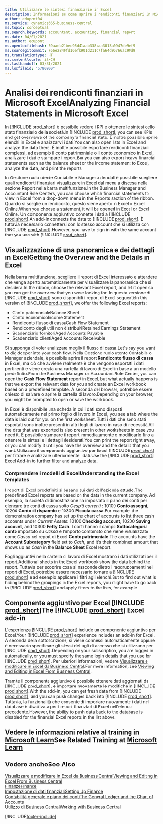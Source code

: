 ```yaml
---
title: Utilizzare le sintesi finanziarie in Excel
description: Informazioni su come aprire i rendiconti finanziari in Microsoft Excel da Business Central per una migliore analisi.
author: edupont04
ms.service: dynamics365-business-central
ms.topic: conceptual
ms.search.keywords: accountant, accounting, financial report
ms.date: 04/01/2021
ms.author: edupont
ms.openlocfilehash: 69aaeb21bec95d41aab338caa3013a0947de9ef9
ms.sourcegitcommit: 766e2840fd16efb901d211d7fa64d96766ac99d9
ms.translationtype: HT
ms.contentlocale: it-CH
ms.lasthandoff: 03/31/2021
ms.locfileid: "5780900"
---
```

# <a name="analyzing-financial-statements-in-microsoft-excel"></a><span data-ttu-id="d3353-103">Analisi dei rendiconti finanziari in Microsoft Excel</span><span class="sxs-lookup"><span data-stu-id="d3353-103">Analyzing Financial Statements in Microsoft Excel</span></span>

<span data-ttu-id="d3353-104">In [!INCLUDE [prod_short](includes/prod_short.md)] è possibile vedere i KPI e ottenere le sintesi dello stato finanziario della società.</span><span class="sxs-lookup"><span data-stu-id="d3353-104">In [!INCLUDE [prod_short](includes/prod_short.md)], you can see KPIs and get overviews of the company's financial state.</span></span> <span data-ttu-id="d3353-105">È inoltre possibile aprire elenchi in Excel e analizzarvi i dati.</span><span class="sxs-lookup"><span data-stu-id="d3353-105">You can also open lists in Excel and analyze the data there.</span></span> <span data-ttu-id="d3353-106">È inoltre possibile esportare rendiconti finanziari complessi, ad esempio il conto patrimoniale o il conto economico in Excel, analizzare i dati e stampare i report.</span><span class="sxs-lookup"><span data-stu-id="d3353-106">But you can also export heavy financial statements such as the balance sheet or the income statement to Excel, analyze the data, and print the reports.</span></span>  

<span data-ttu-id="d3353-107">In Gestione ruolo utente Contabile e Manager aziendali è possibile scegliere quali rendiconti finanziari visualizzare in Excel dal menu a discesa nella sezione Report nella barra multifunzione.</span><span class="sxs-lookup"><span data-stu-id="d3353-107">In the Business Manager and Accountant Role Centers, you can choose which financial statements to view in Excel from a drop-down menu in the Reports section of the ribbon.</span></span> <span data-ttu-id="d3353-108">Quando si sceglie un rendiconto, questo viene aperto in Excel o Excel Online.</span><span class="sxs-lookup"><span data-stu-id="d3353-108">When you choose a statement, it will be opened in Excel or Excel Online.</span></span> <span data-ttu-id="d3353-109">Un componente aggiuntivo connette i dati a [!INCLUDE [prod_short](includes/prod_short.md)].</span><span class="sxs-lookup"><span data-stu-id="d3353-109">An add-in connects the data to [!INCLUDE [prod_short](includes/prod_short.md)].</span></span> <span data-ttu-id="d3353-110">È tuttavia necessario connettersi con lo stesso account che si utilizza con [!INCLUDE [prod_short](includes/prod_short.md)].</span><span class="sxs-lookup"><span data-stu-id="d3353-110">However, you have to sign in with the same account that you use with [!INCLUDE [prod_short](includes/prod_short.md)].</span></span>  

## <a name="getting-the-overview-and-the-details-in-excel"></a><span data-ttu-id="d3353-111">Visualizzazione di una panoramica e dei dettagli in Excel</span><span class="sxs-lookup"><span data-stu-id="d3353-111">Getting the Overview and the Details in Excel</span></span>

<span data-ttu-id="d3353-112">Nella barra multifunzione, scegliere il report di Excel interessato e attendere che venga aperto automaticamente per visualizzare la panoramica che si desidera.</span><span class="sxs-lookup"><span data-stu-id="d3353-112">In the ribbon, choose the relevant Excel report, and let it open so you can get the overview that you were looking for.</span></span> <span data-ttu-id="d3353-113">In questa versione di [!INCLUDE [prod_short](includes/prod_short.md)] sono disponibili i report di Excel seguenti:</span><span class="sxs-lookup"><span data-stu-id="d3353-113">In this version of [!INCLUDE [prod_short](includes/prod_short.md)], we offer the following Excel reports:</span></span>

- <span data-ttu-id="d3353-114">Conto patrimoniale</span><span class="sxs-lookup"><span data-stu-id="d3353-114">Balance Sheet</span></span>  
- <span data-ttu-id="d3353-115">Conto economico</span><span class="sxs-lookup"><span data-stu-id="d3353-115">Income Statement</span></span>  
- <span data-ttu-id="d3353-116">Rendiconto flusso di cassa</span><span class="sxs-lookup"><span data-stu-id="d3353-116">Cash Flow Statement</span></span>  
- <span data-ttu-id="d3353-117">Rendiconto degli utili non distribuiti</span><span class="sxs-lookup"><span data-stu-id="d3353-117">Retained Earnings Statement</span></span>  
- <span data-ttu-id="d3353-118">Scadenziario fornitori</span><span class="sxs-lookup"><span data-stu-id="d3353-118">Aged Accounts Payable</span></span>  
- <span data-ttu-id="d3353-119">Scadenziario clienti</span><span class="sxs-lookup"><span data-stu-id="d3353-119">Aged Accounts Receivable</span></span>  

<span data-ttu-id="d3353-120">Si supponga di voler analizzare meglio il flusso di cassa.</span><span class="sxs-lookup"><span data-stu-id="d3353-120">Let's say you want to dig deeper into your cash flow.</span></span> <span data-ttu-id="d3353-121">Nella Gestione ruolo utente Contabile o Manager aziendale, è possibile aprire il report **Rendiconto flusso di cassa** in Excel, ma ciò che avviene realmente è che vengono esportati i dati pertinenti e viene creata una cartella di lavoro di Excel in base a un modello predefinito.</span><span class="sxs-lookup"><span data-stu-id="d3353-121">From the Business Manager or Accountant Role Center, you can open the **Cash Flow Statement** report in Excel, but what actually happens is that we export the relevant data for you and create an Excel workbook based on a predefined template.</span></span> <span data-ttu-id="d3353-122">A seconda del browser, potrebbe essere chiesto di salvare o aprire la cartella di lavoro.</span><span class="sxs-lookup"><span data-stu-id="d3353-122">Depending on your browser, you might be prompted to open or save the workbook.</span></span>  

<span data-ttu-id="d3353-123">In Excel è disponibile una scheda in cui i dati sono disposti automaticamente nel primo foglio di lavoro.</span><span class="sxs-lookup"><span data-stu-id="d3353-123">In Excel, you see a tab where the data is laid out for you on the first worksheet.</span></span> <span data-ttu-id="d3353-124">Tutti i dati che sono stati esportati sono inoltre presenti in altri fogli di lavoro in caso di necessità.</span><span class="sxs-lookup"><span data-stu-id="d3353-124">All the data that was exported is also present in other worksheets in case you need it.</span></span> <span data-ttu-id="d3353-125">È possibile stampare il report immediatamente o modificarlo fino a ottenere la sintesi e i dettagli desiderati.</span><span class="sxs-lookup"><span data-stu-id="d3353-125">You can print the report right away, or you can modify it until you have the overview and the details that you want.</span></span> <span data-ttu-id="d3353-126">Utilizzare il componente aggiuntivo per Excel [!INCLUDE [prod_short](includes/prod_short.md)] per filtrare e analizzare ulteriormente i dati.</span><span class="sxs-lookup"><span data-stu-id="d3353-126">Use the [!INCLUDE [prod_short](includes/prod_short.md)] Excel Add-in to further filter and analyze data.</span></span>  

### <a name="understanding-the-excel-templates"></a><span data-ttu-id="d3353-127">Comprendere i modelli di Excel</span><span class="sxs-lookup"><span data-stu-id="d3353-127">Understanding the Excel templates</span></span>

<span data-ttu-id="d3353-128">I report di Excel predefiniti si basano sui dati dell'azienda attuale.</span><span class="sxs-lookup"><span data-stu-id="d3353-128">The predefined Excel reports are based on the data in the current company.</span></span> <span data-ttu-id="d3353-129">Ad esempio, la società di dimostrazione ha impostato il piano dei conti per elencare tre conti di cassa sotto *Cespiti correnti* : 10100 **Conto assegni**, 10200 **Conto di risparmio** e 10300 **Piccola cassa**.</span><span class="sxs-lookup"><span data-stu-id="d3353-129">For example, the demonstration company has set up the chart of accounts to list three cash accounts under *Current Assets*: 10100 **Checking account**, 10200 **Saving account**, and 10300 **Petty Cash**.</span></span> <span data-ttu-id="d3353-130">I conti hanno il campo **Sottocategoria conto** impostato su *Cassa* e l'importo combinato che viene visualizzato come *Cassa* nel report di Excel **Conto patrimoniale**.</span><span class="sxs-lookup"><span data-stu-id="d3353-130">The accounts have the **Account Subcategory** field set to *Cash*, and it's their combined amount that shows up as *Cash* in the **Balance Sheet** Excel report.</span></span>  

<span data-ttu-id="d3353-131">Fogli aggiuntivi nella cartella di lavoro di Excel mostrano i dati utilizzati per il report.</span><span class="sxs-lookup"><span data-stu-id="d3353-131">Additional sheets in the Excel workbook show the data behind the report.</span></span> <span data-ttu-id="d3353-132">Tuttavia per scoprire cosa si nasconde dietro i raggruppamenti nei report di Excel, potrebbe essere necessario tornare a [!INCLUDE [prod_short](includes/prod_short.md)] e ad esempio applicare i filtri agli elenchi.</span><span class="sxs-lookup"><span data-stu-id="d3353-132">But to find out what is hiding behind the groupings in the Excel reports, you might have to go back to [!INCLUDE [prod_short](includes/prod_short.md)] and apply filters to the lists, for example.</span></span>  

## <a name="the-prod_short-excel-add-in"></a><span data-ttu-id="d3353-133">Componente aggiuntivo per Excel [!INCLUDE [prod_short](includes/prod_short.md)]</span><span class="sxs-lookup"><span data-stu-id="d3353-133">The [!INCLUDE [prod_short](includes/prod_short.md)] Excel add-in</span></span>

<span data-ttu-id="d3353-134">L'esperienza [!INCLUDE [prod_short](includes/prod_short.md)] include un componente aggiuntivo per Excel.</span><span class="sxs-lookup"><span data-stu-id="d3353-134">Your [!INCLUDE [prod_short](includes/prod_short.md)] experience includes an add-in for Excel.</span></span> <span data-ttu-id="d3353-135">A seconda della sottoscrizione, si viene connessi automaticamente oppure è necessario specificare gli stessi dettagli di accesso che si utilizzano per [!INCLUDE [prod_short](includes/prod_short.md)].</span><span class="sxs-lookup"><span data-stu-id="d3353-135">Depending on your subscription, you are logged in automatically, or you must specify the same login details that you use for [!INCLUDE [prod_short](includes/prod_short.md)].</span></span> <span data-ttu-id="d3353-136">Per ulteriori informazioni, vedere [Visualizzare e modificare in Excel da Business Central](across-work-with-excel.md).</span><span class="sxs-lookup"><span data-stu-id="d3353-136">For more information, see [Viewing and Editing in Excel From Business Central](across-work-with-excel.md).</span></span>  

<span data-ttu-id="d3353-137">Tramite il componente aggiuntivo è possibile ottenere dati aggiornati da [!INCLUDE [prod_short](includes/prod_short.md)], e importare nuovamente le modifiche in [!INCLUDE [prod_short](includes/prod_short.md)].</span><span class="sxs-lookup"><span data-stu-id="d3353-137">With the add-in, you can get fresh data from [!INCLUDE [prod_short](includes/prod_short.md)], and you can push changes back into [!INCLUDE [prod_short](includes/prod_short.md)].</span></span> <span data-ttu-id="d3353-138">Tuttavia, la funzionalità che consente di importare nuovamente i dati nel database è disattivata per i report finanziari di Excel nell'elenco precedente.</span><span class="sxs-lookup"><span data-stu-id="d3353-138">However, the ability to push data back to the database is disabled for the financial Excel reports in the list above.</span></span>  

## <a name="see-related-training-at-microsoft-learn"></a><span data-ttu-id="d3353-139">Vedere le informazioni relative al training in [Microsoft Learn](/learn/modules/configure-powerbi-excel-dynamics-365-business-central/index)</span><span class="sxs-lookup"><span data-stu-id="d3353-139">See Related Training at [Microsoft Learn](/learn/modules/configure-powerbi-excel-dynamics-365-business-central/index)</span></span>

## <a name="see-also"></a><span data-ttu-id="d3353-140">Vedere anche</span><span class="sxs-lookup"><span data-stu-id="d3353-140">See Also</span></span>

[<span data-ttu-id="d3353-141">Visualizzare e modificare in Excel da Business Central</span><span class="sxs-lookup"><span data-stu-id="d3353-141">Viewing and Editing in Excel From Business Central</span></span>](across-work-with-excel.md)  
[<span data-ttu-id="d3353-142">Finanze</span><span class="sxs-lookup"><span data-stu-id="d3353-142">Finance</span></span>](finance.md)  
[<span data-ttu-id="d3353-143">Impostazione di dati finanziari</span><span class="sxs-lookup"><span data-stu-id="d3353-143">Setting Up Finance</span></span>](finance-setup-finance.md)  
[<span data-ttu-id="d3353-144">Contabilità generale e piano dei conti</span><span class="sxs-lookup"><span data-stu-id="d3353-144">The General Ledger and the Chart of Accounts</span></span>](finance-general-ledger.md)  
[<span data-ttu-id="d3353-145">Utilizzo di Business Central</span><span class="sxs-lookup"><span data-stu-id="d3353-145">Working with Business Central</span></span>](ui-work-product.md)  


[!INCLUDE[footer-include](includes/footer-banner.md)]